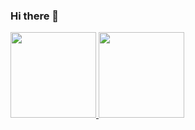 ### Hi there 👋

<!--
**LiGuiye/LiGuiye** is a ✨ _special_ ✨ repository because its `README.md` (this file) appears on your GitHub profile.

Here are some ideas to get you started:

- 🔭 I’m currently working on ...
- 🌱 I’m currently learning ...
- 👯 I’m looking to collaborate on ...
- 🤔 I’m looking for help with ...
- 💬 Ask me about ...
- 📫 How to reach me: ...
- 😄 Pronouns: ...
- ⚡ Fun fact: ...
-->

<a href="https://liguiye.github.io/">
  <img height="137px" src="https://github-readme-stats-git-masterrstaa-rickstaa.vercel.app/api?username=LiGuiye&hide_title=true&hide_border=true&show_icons=true&include_all_commits=true&count_private=true&line_height=21&cache_seconds=14400" />
  <img height="137px" src="https://github-readme-stats-git-masterrstaa-rickstaa.vercel.app/api/top-langs/?username=LiGuiye&hide=html&hide_title=true&hide_border=true&layout=compact&langs_count=6&cache_seconds=14400" />
</a>

<!-- [![trophy](https://github-profile-trophy.vercel.app/?username=LiGuiye&rank=-C,-B,-?)](https://github.com/ryo-ma/github-profile-trophy) -->



